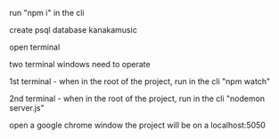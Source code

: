 run
"npm i"
in the cli

create psql database kanakamusic


open terminal

two terminal windows need to operate

1st terminal - when in the root of the project, run in the cli
"npm watch"

2nd terminal - when in the root of the project, run in the cli
"nodemon server.js"

open a google chrome window
the project will be on a localhost:5050
